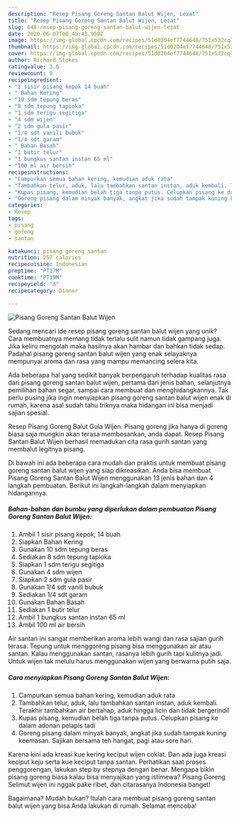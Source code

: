 ```yaml
---
description: "Resep Pisang Goreng Santan Balut Wijen, Lezat"
title: "Resep Pisang Goreng Santan Balut Wijen, Lezat"
slug: 648-resep-pisang-goreng-santan-balut-wijen-lezat
date: 2020-06-07T00:45:43.958Z
image: https://img-global.cpcdn.com/recipes/51d0204ef7744648/751x532cq70/pisang-goreng-santan-balut-wijen-foto-resep-utama.jpg
thumbnail: https://img-global.cpcdn.com/recipes/51d0204ef7744648/751x532cq70/pisang-goreng-santan-balut-wijen-foto-resep-utama.jpg
cover: https://img-global.cpcdn.com/recipes/51d0204ef7744648/751x532cq70/pisang-goreng-santan-balut-wijen-foto-resep-utama.jpg
author: Richard Stokes
ratingvalue: 3.6
reviewcount: 9
recipeingredient:
- "1 sisir pisang kepok 14 buah"
- " Bahan Kering"
- "10 sdm tepung beras"
- "8 sdm tepung tapioka"
- "1 sdm terigu segitiga"
- "4 sdm wijen"
- "2 sdm gula pasir"
- "1/4 sdt vanili bubuk"
- "1/4 sdt garam"
- " Bahan Basah"
- "1 butir telur"
- "1 bungkus santan instan 65 ml"
- "100 ml air bersih"
recipeinstructions:
- "Campurkan semua bahan kering, kemudian aduk rata"
- "Tambahkan telur, aduk, lalu tambahkan santan instan, aduk kembali. Terakhir tambahkan air bertahap, aduk hingga licin dan tidak bergerindil"
- "Kupas pisang, kemudian belah tiga tanpa putus. Celupkan pisang ke dalam adonan pelapis tadi"
- "Goreng pisang dalam minyak banyak, angkat jika sudah tampak kuning keemasan. Sajikan bersama teh hangat, pagi atau sore hari."
categories:
- Resep
tags:
- pisang
- goreng
- santan

katakunci: pisang goreng santan 
nutrition: 257 calories
recipecuisine: Indonesian
preptime: "PT17M"
cooktime: "PT39M"
recipeyield: "3"
recipecategory: Dinner

---
```



![Pisang Goreng Santan Balut Wijen](https://img-global.cpcdn.com/recipes/51d0204ef7744648/751x532cq70/pisang-goreng-santan-balut-wijen-foto-resep-utama.jpg)

Sedang mencari ide resep pisang goreng santan balut wijen yang unik? Cara membuatnya memang tidak terlalu sulit namun tidak gampang juga. Jika keliru mengolah maka hasilnya akan hambar dan bahkan tidak sedap. Padahal pisang goreng santan balut wijen yang enak selayaknya mempunyai aroma dan rasa yang mampu memancing selera kita.

Ada beberapa hal yang sedikit banyak berpengaruh terhadap kualitas rasa dari pisang goreng santan balut wijen, pertama dari jenis bahan, selanjutnya pemilihan bahan segar, sampai cara membuat dan menghidangkannya. Tak perlu pusing jika ingin menyiapkan pisang goreng santan balut wijen enak di rumah, karena asal sudah tahu triknya maka hidangan ini bisa menjadi sajian spesial.

Resep Pisang Goreng Balut Gula Wijen. Pisang goreng jika hanya di goreng biasa saja mungkin akan terasa membosankan, anda dapat. Resep Pisang Santan Balut Wijen berhasil memadukan cita rasa gurih santan yang membalut legitnya pisang.


Di bawah ini ada beberapa cara mudah dan praktis untuk membuat pisang goreng santan balut wijen yang siap dikreasikan. Anda bisa membuat Pisang Goreng Santan Balut Wijen menggunakan 13 jenis bahan dan 4 langkah pembuatan. Berikut ini langkah-langkah dalam menyiapkan hidangannya.

<!--inarticleads1-->

##### Bahan-bahan dan bumbu yang diperlukan dalam pembuatan Pisang Goreng Santan Balut Wijen:

1. Ambil 1 sisir pisang kepok, 14 buah
1. Siapkan  Bahan Kering
1. Gunakan 10 sdm tepung beras
1. Sediakan 8 sdm tepung tapioka
1. Siapkan 1 sdm terigu segitiga
1. Gunakan 4 sdm wijen
1. Siapkan 2 sdm gula pasir
1. Gunakan 1/4 sdt vanili bubuk
1. Sediakan 1/4 sdt garam
1. Gunakan  Bahan Basah
1. Sediakan 1 butir telur
1. Ambil 1 bungkus santan instan 65 ml
1. Ambil 100 ml air bersih


Air santan ini sangat memberikan aroma lebih wangi dan rasa sajian gurih terasa. Tepung untuk menggoreng pisang bisa menggunakan air atau santan. Kalau menggunakan santan, rasanya lebih gurih tapi kulitnya jadi. Untuk wijen tak melulu harus menggunakan wijen yang berwarna putih saja. 

<!--inarticleads2-->

##### Cara menyiapkan Pisang Goreng Santan Balut Wijen:

1. Campurkan semua bahan kering, kemudian aduk rata
1. Tambahkan telur, aduk, lalu tambahkan santan instan, aduk kembali. Terakhir tambahkan air bertahap, aduk hingga licin dan tidak bergerindil
1. Kupas pisang, kemudian belah tiga tanpa putus. Celupkan pisang ke dalam adonan pelapis tadi
1. Goreng pisang dalam minyak banyak, angkat jika sudah tampak kuning keemasan. Sajikan bersama teh hangat, pagi atau sore hari.


Karena kini ada kreasi kue kering keciput wijen coklat. Dan ada juga kreasi keciput keju serta kue keciput tanpa santan. Perhatikan saat proses penggorengan, lakukan step by stepnya dengan benar. Mengapa bikin pisang goreng biasa kalau bisa menyajikan yang istimewa? Pisang Goreng Selimut wijen ini nggak pake ribet, dan citarasanya Indonesia banget! 

Bagaimana? Mudah bukan? Itulah cara membuat pisang goreng santan balut wijen yang bisa Anda lakukan di rumah. Selamat mencoba!
